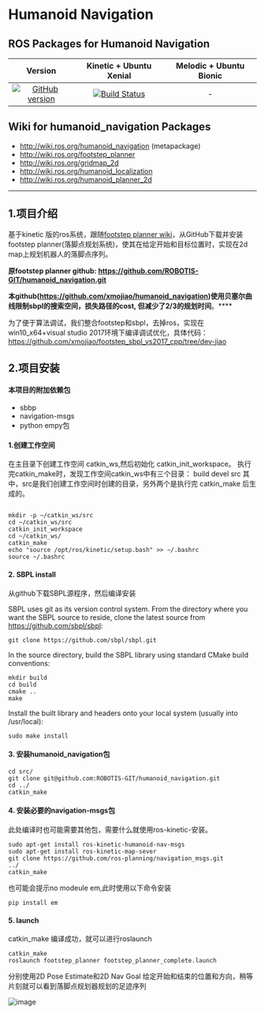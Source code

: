 # Humanoid Navigation

## ROS Packages for Humanoid Navigation
|Version|Kinetic + Ubuntu Xenial|Melodic + Ubuntu Bionic|
|:---:|:---:|:---:|
|[![GitHub version](https://badge.fury.io/gh/ROBOTIS-GIT%2Fhumanoid_navigation.svg)](https://badge.fury.io/gh/ROBOTIS-GIT%2Fhumanoid_navigation)|[![Build Status](https://travis-ci.org/ROBOTIS-GIT/humanoid_navigation.svg?branch=kinetic-devel)](https://travis-ci.org/ROBOTIS-GIT/humanoid_navigation)|-|

## Wiki for humanoid_navigation Packages
- http://wiki.ros.org/humanoid_navigation (metapackage)
- http://wiki.ros.org/footstep_planner
- http://wiki.ros.org/gridmap_2d
- http://wiki.ros.org/humanoid_localization
- http://wiki.ros.org/humanoid_planner_2d



---


## 1.项目介绍

基于kinetic 版的ros系统，跟随[footstep planner wiki](http://wiki.ros.org/footstep_planner)，从GitHub下载并安装footstep planner(落脚点规划系统)，使其在给定开始和目标位置时，实现在2d map上规划机器人的落脚点序列。 


**原footstep planner github:  https://github.com/ROBOTIS-GIT/humanoid_navigation.git**

**本github(https://github.com/xmojiao/humanoid_navigation)使用贝塞尔曲线限制sbpl的搜索空间，损失路径的cost, 但减少了2/3的规划时间**。****

为了便于算法调试，我们整合footstep和sbpl，去掉ros，实现在win10_x64+visual studio 2017环境下编译调试优化，具体代码：https://github.com/xmojiao/footstep_sbpl_vs2017_cpp/tree/dev-jiao





## 2.项目安装
#### 本项目的附加依赖包
- sbbp
- navigation-msgs
- python empy包

#### 1.创建工作空间
在主目录下创建工作空间 catkin_ws,然后初始化 catkin_init_workspace。
执行完catkin_make时，发现工作空间catkin_ws中有三个目录： build  devel  src
其中，src是我们创建工作空间时创建的目录，另外两个是执行完 catkin_make 后生成的。

```

mkdir -p ~/catkin_ws/src
cd ~/catkin_ws/src
catkin_init_workspace
cd ~/catkin_ws/
catkin_make
echo "source /opt/ros/kinetic/setup.bash" >> ~/.bashrc
source ~/.bashrc
```


#### 2. SBPL install
从github下载SBPL源程序，然后编译安装

SBPL uses git as its version control system. From the directory where
you want the SBPL source to reside, clone the latest source from
https://github.com/sbpl/sbpl:

``` git clone https://github.com/sbpl/sbpl.git ```

In the source directory, build the SBPL library using standard
CMake build conventions:
``` 
mkdir build
cd build
cmake ..
make
``` 
Install the built library and headers onto your local system
            (usually into /usr/local):

```sudo make install    ```


#### 3. 安装humanoid_navigation包

```
cd src/
git clone git@github.com:ROBOTIS-GIT/humanoid_navigation.git
cd ../
catkin_make
```


 
#### 4. 安装必要的navigation-msgs包
此处编译时也可能需要其他包，需要什么就使用ros-kinetic-安装。

```
sudo apt-get install ros-kinetic-humanoid-nav-msgs
sudo apt-get install ros-kinetic-map-sever
git clone https://github.com/ros-planning/navigation_msgs.git
../
catkin_make

```
也可能会提示no modeule em,此时使用以下命令安装

```
pip install em
```
#### 5. launch
catkin_make 编译成功，就可以进行roslaunch


```
catkin_make
roslaunch footstep_planner footstep_planner_complete.launch

```
分别使用2D Pose Estimate和2D Nav Goal 给定开始和结束的位置和方向，稍等片刻就可以看到落脚点规划器规划的足迹序列

![image](https://note.youdao.com/yws/api/personal/file/E22D500184A44DC5BB6DF58B0AD05FDA?method=download&shareKey=844ac104e466837217995a5521846315)
